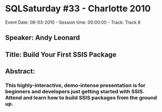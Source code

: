 # SQLSaturday #33 - Charlotte 2010
Event Date: 06-03-2010 - Session time: 00:00:00 - Track: Track 8
## Speaker: Andy Leonard
## Title: Build Your First SSIS Package
## Abstract:
### This highly-interactive, demo-intense presentation is for beginners and developers just getting started with SSIS. Attend and learn how to build SSIS packages from the ground up.
